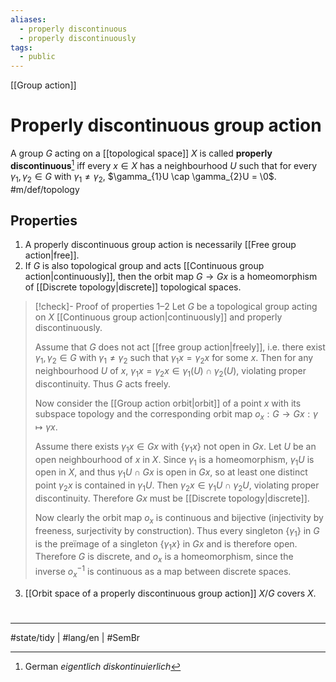 ```yaml
---
aliases:
  - properly discontinuous
  - properly discontinuously
tags:
  - public
---
```

[[Group action]]
# Properly discontinuous group action

A group $G$ acting on a [[topological space]] $X$ is called **properly discontinuous**[^eig] 
iff every $x \in X$ has a neighbourhood $U$
such that for every $\gamma_{1},\gamma_{2} \in G$ with $\gamma_{1} \neq \gamma_{2}$, $\gamma_{1}U \cap \gamma_{2}U = \0$. #m/def/topology

[^eig]: German _eigentlich diskontinuierlich_

## Properties

1. A properly discontinuous group action is necessarily [[Free group action|free]].
2. If $G$ is also topological group and acts [[Continuous group action|continuously]], then the orbit map $G \to Gx$ is a homeomorphism of [[Discrete topology|discrete]] topological spaces.

> [!check]- Proof of properties 1–2
> Let $G$ be a topological group acting on $X$ [[Continuous group action|continuously]] and properly discontinuously.
> 
> Assume that $G$ does not act [[free group action|freely]], i.e. there exist $\gamma_{1},\gamma_{2} \in G$ with $\gamma_{1} \neq \gamma_{2}$ such that $\gamma_{1} x = \gamma_{2} x$ for some $x$.
> Then for any neighbourhood $U$ of $x$, $\gamma_{1}x = \gamma_{2}x \in \gamma_{1}(U) \cap \gamma_{2}(U)$,
> violating proper discontinuity.
> Thus $G$ acts freely.
> 
> Now consider the [[Group action orbit|orbit]] of a point $x$ with its subspace topology and the corresponding orbit map $o_{x} : G \to Gx : \gamma \mapsto \gamma x$.
> 
> Assume there exists $\gamma_{1}x \in Gx$ with $\{ \gamma_{1}x \}$ not open in $Gx$.
> Let $U$ be an open neighbourhood of $x$ in $X$.
> Since $\gamma_{1}$ is a homeomorphism, $\gamma_{1} U$ is open in $X$, and thus $\gamma_{1} U \cap Gx$ is open in $Gx$,
> so at least one distinct point $\gamma_{2} x$ is contained in $\gamma_{1} U$.
> Then $\gamma_{2}x \in \gamma_{1} U \cap \gamma_{2} U$,
> violating proper discontinuity.
> Therefore $Gx$ must be [[Discrete topology|discrete]].
> 
> Now clearly the orbit map $o_{x}$ is continuous and bijective (injectivity by freeness, surjectivity by construction).
> Thus every singleton $\{ \gamma_{1} \}$ in $G$ is the preïmage of a singleton $\{ \gamma_{1}x \}$ in $Gx$
> and is therefore open.
> Therefore $G$ is discrete,
> and $o_{x}$ is a homeomorphism, since the inverse $o_{x}^{-1}$ is continuous as a map between discrete spaces.
> <span class="QED"/>


3. [[Orbit space of a properly discontinuous group action]] $X / G$ covers $X$.

#
---
#state/tidy | #lang/en | #SemBr

